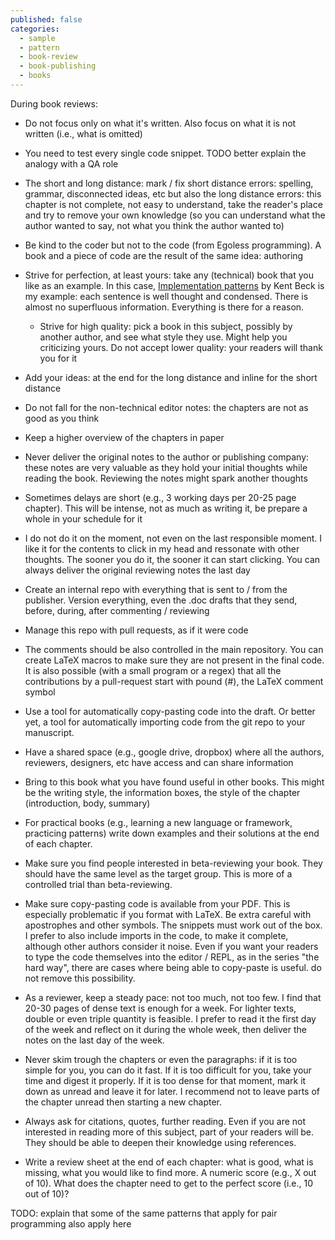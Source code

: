 ```yaml
---
published: false
categories:
  - sample
  - pattern
  - book-review
  - book-publishing
  - books
---
```


During book reviews:
  * Do not focus only on what it's written. Also focus on what it is not written (i.e., what is omitted)
  * You need to test every single code snippet. TODO better explain the analogy with a QA role
  * The short and long distance: mark / fix short distance errors: spelling, grammar, disconnected ideas, etc but also the long distance errors: this chapter is not complete, not easy to understand, take the reader's place and try to remove your own knowledge (so you can understand what the author wanted to say, not what you think the author wanted to)
  * Be kind to the coder but not to the code (from Egoless programming). A book and a piece of code are the result of the same idea: authoring
  * Strive for perfection, at least yours: take any (technical) book that you like as an example. In this case, [Implementation patterns](http://www.amazon.com/Implementation-Patterns-Kent-Beck/dp/0321413091) by Kent Beck is my example: each sentence is well thought and condensed. There is almost no superfluous information. Everything is there for a reason.
    * Strive for high quality: pick a book in this subject, possibly by another author, and see what style they use. Might help you criticizing yours. Do not accept lower quality: your readers will thank you for it
  * Add your ideas: at the end for the long distance and inline for the short distance
  * Do not fall for the non-technical editor notes: the chapters are not as good as you think

  
  * Keep a higher overview of the chapters in paper
  * Never deliver the original notes to the author or publishing company: these notes are very valuable as they hold your initial thoughts while reading the book. Reviewing the notes might spark another thoughts


  * Sometimes delays are short (e.g., 3 working days per 20-25 page chapter). This will be intense, not as much as writing it, be prepare a whole in your schedule for it
  * I do not do it on the moment, not even on the last responsible moment. I like it for the contents to click in my head and ressonate with other thoughts. The sooner you do it, the sooner it can start clicking. You can always deliver the original reviewing notes the last day

  * Create an internal repo with everything that is sent to / from the publisher. Version everything, even the .doc drafts that they send, before, during, after commenting / reviewing
  * Manage this repo with pull requests, as if it were code
  * The comments should be also controlled in the main repository. You can create LaTeX macros to make sure they are not present in the final code. It is also possible (with a small program or a regex) that all the contributions by a pull-request start with pound (#), the LaTeX comment symbol
  * Use a tool for automatically copy-pasting code into the draft. Or better yet, a tool for automatically importing code from the git repo to your manuscript.
  * Have a shared space (e.g., google drive, dropbox) where all the authors, reviewers, designers, etc have access and can share information

  * Bring to this book what you have found useful in other books. This might be the writing style, the information boxes, the style of the chapter (introduction, body, summary)
  * For practical books (e.g., learning a new language or framework, practicing patterns) write down examples and their solutions at the end of each chapter.
  * Make sure you find people interested in beta-reviewing your book. They should have the same level as the target group. This is more of a controlled trial than beta-reviewing.
  * Make sure copy-pasting code is available from your PDF. This is especially problematic if you format with LaTeX. Be extra careful with apostrophes and other symbols. The snippets must work out of the box. I prefer to also include imports in the code, to make it complete, although other authors consider it noise. Even if you want your readers to type the code themselves into the editor / REPL, as in the series "the hard way", there are cases where being able to copy-paste is useful. do not remove this possibility.

  * As a reviewer, keep a steady pace: not too much, not too few. I find that 20-30 pages of dense text is enough for a week. For lighter texts, double or even triple quantity is feasible. I prefer to read it the first day of the week and reflect on it during the whole week, then deliver the notes on the last day of the week. 
  * Never skim trough the chapters or even the paragraphs: if it is too simple for you, you can do it fast. If it is too difficult for you, take your time and digest it properly. If it is too dense for that moment, mark it down as unread and leave it for later. I recommend not to leave parts of the chapter unread then starting a new chapter.
  * Always ask for citations, quotes, further reading. Even if you are not interested in reading more of this subject, part of your readers will be. They should be able to deepen their knowledge using references.
  * Write a review sheet at the end of each chapter: what is good, what is missing, what you would like to find more. A numeric score (e.g., X out of 10). What does the chapter need to get to the perfect score (i.e., 10 out of 10)?
  
  

TODO: explain that some of the same patterns that apply for pair programming also apply here
  
